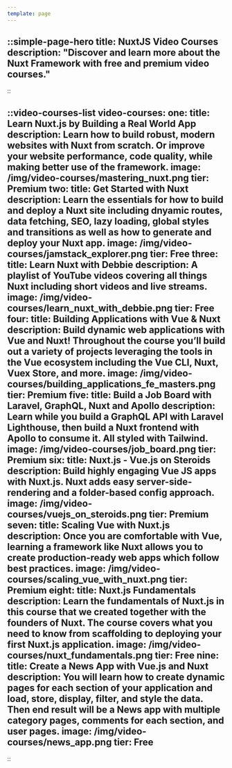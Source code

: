 ```yaml
---
template: page
---
```


::simple-page-hero
title: NuxtJS Video Courses
description: "Discover and learn more about the Nuxt Framework with free and premium video courses."
---
::

::video-courses-list
video-courses:
  one:
    title: Learn Nuxt.js by Building a Real World App
    description: Learn how to build robust, modern websites with Nuxt from scratch. Or improve your website performance, code quality, while making better use of the framework.
    image: /img/video-courses/mastering_nuxt.png
    tier: Premium
  two:
    title: Get Started with Nuxt
    description: Learn the essentials for how to build and deploy a Nuxt site including dnyamic routes, data fetching, SEO, lazy loading, global styles and transitions as well as how to generate and deploy your Nuxt app.
    image: /img/video-courses/jamstack_explorer.png
    tier: Free
  three:
    title: Learn Nuxt with Debbie
    description: A playlist of YouTube videos covering all things Nuxt including short videos and live streams.
    image: /img/video-courses/learn_nuxt_with_debbie.png
    tier: Free
  four:
    title: Building Applications with Vue & Nuxt
    description: Build dynamic web applications with Vue and Nuxt! Throughout the course you’ll build out a variety of projects leveraging the tools in the Vue ecosystem including the Vue CLI, Nuxt, Vuex Store, and more.
    image: /img/video-courses/building_applications_fe_masters.png
    tier: Premium
  five: 
    title: Build a Job Board with Laravel, GraphQL, Nuxt and Apollo
    description: Learn while you build a GraphQL API with Laravel Lighthouse, then build a Nuxt frontend with Apollo to consume it. All styled with Tailwind.
    image: /img/video-courses/job_board.png
    tier: Premium
  six:
    title: Nuxt.js - Vue.js on Steroids
    description: Build highly engaging Vue JS apps with Nuxt.js. Nuxt adds easy server-side-rendering and a folder-based config approach.
    image: /img/video-courses/vuejs_on_steroids.png
    tier: Premium
  seven:
    title: Scaling Vue with Nuxt.js
    description: Once you are comfortable with Vue, learning a framework like Nuxt allows you to create production-ready web apps which follow best practices.
    image: /img/video-courses/scaling_vue_with_nuxt.png
    tier: Premium
  eight:
    title: Nuxt.js Fundamentals
    description: Learn the fundamentals of Nuxt.js in this course that we created together with the founders of Nuxt. The course covers what you need to know from scaffolding to deploying your first Nuxt.js application.
    image: /img/video-courses/nuxt_fundamentals.png
    tier: Free
  nine:
    title: Create a News App with Vue.js and Nuxt
    description: You will learn how to create dynamic pages for each section of your application and load, store, display, filter, and style the data. Then end result will be a News app with multiple category pages, comments for each section, and user pages.
    image: /img/video-courses/news_app.png
    tier: Free
---
::

